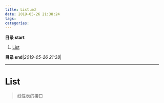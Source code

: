 ```yaml
---
title: List.md
date: 2019-05-26 21:38:24
tags: 
categories: 
---
```


**目录 start**
 
1. [List](#list)

**目录 end**|_2019-05-26 21:38_|
****************************************
# List
> 线性表的接口

